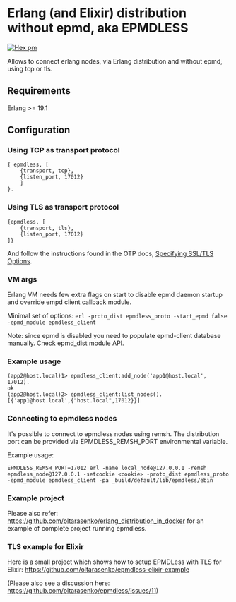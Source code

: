 # Erlang (and Elixir) distribution without epmd, aka EPMDLESS #
[![Hex pm](http://img.shields.io/hexpm/v/epmdless.svg?style=flat)](https://hex.pm/packages/epmdless) 

Allows to connect erlang nodes, via Erlang distribution and without epmd, using tcp or tls.

## Requirements ##
 Erlang >= 19.1

## Configuration ##

### Using TCP as transport protocol ###
```
{ epmdless, [
    {transport, tcp},
    {listen_port, 17012}
    ]
}.
```

### Using TLS as transport protocol ###

```
{epmdless, [
    {transport, tls},
    {listen_port, 17012}
]}
```

And follow the instructions found in the OTP docs, [Specifying SSL/TLS Options](http://erlang.org/doc/apps/ssl/ssl_distribution.html#specifying-ssl-tls-options). 


### VM args ###
Erlang VM needs few extra flags on start to disable epmd daemon startup and override empd client callback module.

Minimal set of options:
`erl -proto_dist epmdless_proto -start_epmd false -epmd_module epmdless_client`

Note: since epmd is disabled you need to populate epmd-client database manually. Check epmd_dist module API.

### Example usage ###
```
(app2@host.local)1> epmdless_client:add_node('app1@host.local', 17012).
ok
(app2@host.local)2> epmdless_client:list_nodes().
[{'app1@host.local',{"host.local",17012}}]
```

### Connecting to epmdless nodes ###
It's possible to connect to epmdless nodes using remsh. The distribution port can be provided via EPMDLESS_REMSH_PORT environmental variable.

Example usage:
```
EPMDLESS_REMSH_PORT=17012 erl -name local_node@127.0.0.1 -remsh epmdless_node@127.0.0.1 -setcookie <cookie> -proto_dist epmdless_proto -epmd_module epmdless_client -pa _build/default/lib/epmdless/ebin
```

### Example project ###

Please also refer: https://github.com/oltarasenko/erlang_distribution_in_docker
for an example of complete project running epmdless.

### TLS example for Elixir ###

Here is a small project which shows how to setup EPMDLess with TLS for Elixir:
https://github.com/oltarasenko/epmdless-elixir-example

(Please also see a discussion here: https://github.com/oltarasenko/epmdless/issues/11)

